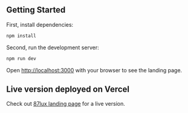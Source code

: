 ## Getting Started

First, install dependencies:

```bash
npm install
```

Second, run the development server:

```bash
npm run dev
```

Open [http://localhost:3000](http://localhost:3000) with your browser to see the landing page.

## Live version deployed on Vercel

Check out [87lux landing page](https://87-lux-landing-page.vercel.app/) for a live version.
